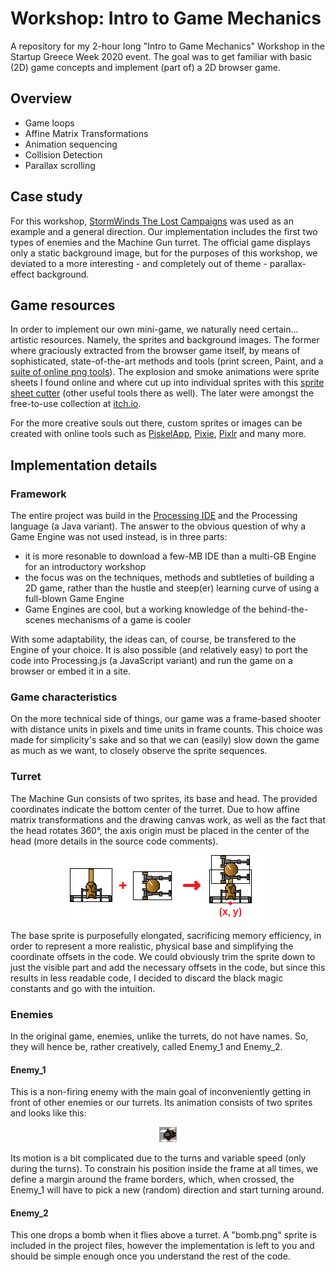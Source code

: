 # Workshop: Intro to Game Mechanics
A repository for my 2-hour long "Intro to Game Mechanics" Workshop in the Startup Greece Week 2020 event. The goal was to get familiar with basic (2D) game concepts and implement (part of) a 2D browser game.

## Overview
* Game loops
* Affine Matrix Transformations
* Animation sequencing
* Collision Detection
* Parallax scrolling


## Case study
For this workshop, [StormWinds The Lost Campaigns](https://armorgames.com/play/3099/stormwinds-the-lost-campaigns) was used as an example and a general direction. Our implementation includes the first two types of enemies and the Machine Gun turret.
The official game displays only a static background image, but for the purposes of this workshop, we deviated to a more interesting - and completely out of theme - parallax-effect background.


## Game resources
In order to implement our own mini-game, we naturally need certain... artistic resources. Namely, the sprites and background images. The former where graciously extracted from the browser game itself, by means of sophisticated, state-of-the-art methods and tools (print screen, Paint, and a [suite of online png tools](https://onlinepngtools.com/)). The explosion and smoke animations were sprite sheets I found online and where cut up into individual sprites with this [sprite sheet cutter](https://ezgif.com/sprite-cutter) (other useful tools there as well). The later were amongst the free-to-use collection at [itch.io](itch.io).

For the more creative souls out there, custom sprites or images can be created with online tools such as [PiskelApp](https://www.piskelapp.com/), [Pixie](https://pixieengine.com/), [Pixlr](https://pixlr.com/) and many more.


## Implementation details
### Framework
The entire project was build in the [Processing IDE](https://processing.org/) and the Processing language (a Java variant). The answer to the obvious question of why a Game Engine was not used instead, is in three parts: 
* it is more resonable to download a few-MB IDE than a multi-GB Engine for an introductory workshop
* the focus was on the techniques, methods and subtleties of building a 2D game, rather than the hustle and steep(er) learning curve of using a full-blown Game Engine
* Game Engines are cool, but a working knowledge of the behind-the-scenes mechanisms of a game is cooler

With some adaptability, the ideas can, of course, be transfered to the Engine of your choice. It is also possible (and relatively easy) to port the code into Processing.js (a JavaScript variant) and run the game on a browser or embed it in a site.


### Game characteristics
On the more technical side of things, our game was a frame-based shooter with distance units in pixels and time units in frame counts. This choice was made for simplicity's sake and so that we can (easily) slow down the game as much as we want, to closely observe the sprite sequences.


### Turret
The Machine Gun consists of two sprites, its base and head. The provided coordinates indicate the bottom center of the turret. Due to how affine matrix transformations and the drawing canvas work, as well as the fact that the head rotates 360°, the axis origin must be placed in the center of the head (more details in the source code comments). 

<p align="center">
  <img src="/images/Machine_Gun_Construction.png">
</p>

The base sprite is purposefully elongated, sacrificing memory efficiency, in order to represent a more realistic, physical base and simplifying the coordinate offsets in the code. We could obviously trim the sprite down to just the visible part and add the necessary offsets in the code, but since this results in less readable code,  I decided to discard the black magic constants and go with the intuition.


### Enemies
In the original game, enemies, unlike the turrets, do not have names. So, they will hence be, rather creatively, called Enemy_1 and Enemy_2.

#### Enemy_1
This is a non-firing enemy with the main goal of inconveniently getting in front of other enemies or our turrets. Its animation consists of two sprites and looks like this:

<p align="center">
  <img src="/images/Enemy_1_Animation.gif">
</p>

Its motion is a bit complicated due to the turns and variable speed (only during the turns). To constrain his position inside the frame at all times, we define a margin around the frame borders, which, when crossed, the Enemy_1 will have to pick a new (random) direction and start turning around.

#### Enemy_2
This one drops a bomb when it flies above a turret. A "bomb.png" sprite is included in the project files, however the implementation is left to you and should be simple enough once you understand the rest of the code.
